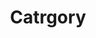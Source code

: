 ---
title: "Catrgory"
layout: categories
permalink: /categories/
author_profile: true
sidebar_main: true
---